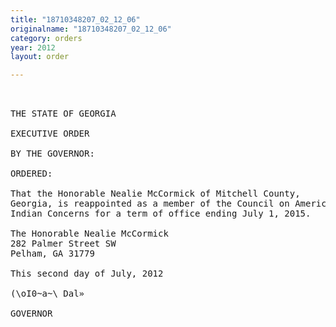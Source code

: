 ```yaml
---
title: "18710348207_02_12_06"
originalname: "18710348207_02_12_06"
category: orders
year: 2012
layout: order

---
```

<pre>
 

THE STATE OF GEORGIA

EXECUTIVE ORDER

BY THE GOVERNOR:

ORDERED:

That the Honorable Nealie McCormick of Mitchell County,
Georgia, is reappointed as a member of the Council on American
Indian Concerns for a term of office ending July 1, 2015.

The Honorable Nealie McCormick
282 Palmer Street SW
Pelham, GA 31779

This second day of July, 2012

(\oI0~a~\ Dal»

GOVERNOR

</pre>
